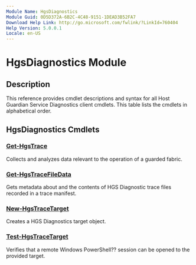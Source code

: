 ```yaml
---
Module Name: HgsDiagnostics
Module Guid: 0D5D372A-6B2C-4C48-9151-1DEAD3B52FA7
Download Help Link: http://go.microsoft.com/fwlink/?LinkId=760404
Help Version: 5.0.0.1
Locale: en-US
---
```


# HgsDiagnostics Module
## Description
This reference provides cmdlet descriptions and syntax for all Host Guardian Service Diagnostics client cmdlets. This table lists the cmdlets in alphabetical order.

## HgsDiagnostics Cmdlets
### [Get-HgsTrace](get-hgstrace.md)
Collects and analyzes data relevant to the operation of a guarded fabric.

### [Get-HgsTraceFileData](get-hgstracefiledata.md)
Gets metadata about and the contents of HGS Diagnostic trace files recorded in a trace manifest.

### [New-HgsTraceTarget](new-hgstracetarget.md)
Creates a HGS Diagnostics target object.

### [Test-HgsTraceTarget](test-hgstracetarget.md)
Verifies that a remote Windows PowerShell?? session can be opened to the provided target.


